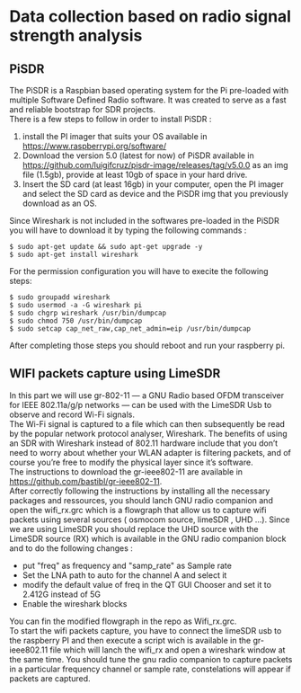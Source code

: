 # Data collection based on radio signal strength analysis 
## PiSDR
The PiSDR is a Raspbian based operating system for the Pi pre-loaded with multiple Software Defined Radio software. It was created to serve as a fast and reliable bootstrap for SDR projects.  
There is a few steps to follow in order to install PiSDR :  
1. install the PI imager that suits your OS available in https://www.raspberrypi.org/software/
2. Download the version 5.0 (latest for now) of PiSDR available in https://github.com/luigifcruz/pisdr-image/releases/tag/v5.0.0 as an img file (1.5gb), provide at least 10gb of space in your hard drive.  
3. Insert the SD card (at least 16gb) in your computer, open the PI imager and select the SD card as device and the PiSDR img that you previously download as an OS.  

Since Wireshark is not included in the softwares pre-loaded in the PiSDR you will have to download it by typing the following commands :   
```
$ sudo apt-get update && sudo apt-get upgrade -y
$ sudo apt-get install wireshark 
```
For the permission configuration you will have to execite the following steps: 
```
$ sudo groupadd wireshark
$ sudo usermod -a -G wireshark pi
$ sudo chgrp wireshark /usr/bin/dumpcap
$ sudo chmod 750 /usr/bin/dumpcap
$ sudo setcap cap_net_raw,cap_net_admin=eip /usr/bin/dumpcap
```
After completing those steps you should reboot and run your raspberry pi. 

## WIFI packets capture using LimeSDR 
In this part we will use gr-802-11 — a GNU Radio based OFDM transceiver for IEEE 802.11a/g/p networks — can be used with the LimeSDR Usb to observe and record Wi-Fi signals.  
The Wi-Fi signal is captured to a file which can then subsequently be read by the popular network protocol analyser, Wireshark. The benefits of using an SDR with Wireshark instead of 802.11 hardware include that you don’t need to worry about whether your WLAN adapter is filtering packets, and of course you’re free to modify the physical layer since it’s software.  
The instructions to download the gr-ieee802-11 are available in https://github.com/bastibl/gr-ieee802-11.  
After correctly following the instructions by installing all the necessary packages and ressources, you should lanch GNU radio companion and open the wifi_rx.grc which is a flowgraph that allow us to capture wifi packets using several sources ( osmocom source, limeSDR , UHD ...). Since we are using LimeSDR you should replace the UHD source with the LimeSDR source (RX) which is available in the GNU radio companion block and to do the following changes :  
* put "freq" as frequency and "samp_rate" as Sample rate 
* Set the LNA path to auto for the channel A and select it 
* modify the default value of freq in the QT GUI Chooser and set it to 2.412G instead of 5G 
* Enable the wireshark blocks 

You can fin the modified flowgraph in the repo as Wifi_rx.grc.  
To start the wifi packets capture, you have to connect the limeSDR usb to the raspberry PI and then execute a script wich is available in the gr-ieee802.11 file  which will lanch the wifi_rx and open a wireshark window at the same time. You should tune the gnu radio companion to capture packets in a particular frequency channel or sample rate, constelations will appear if packets are captured.


